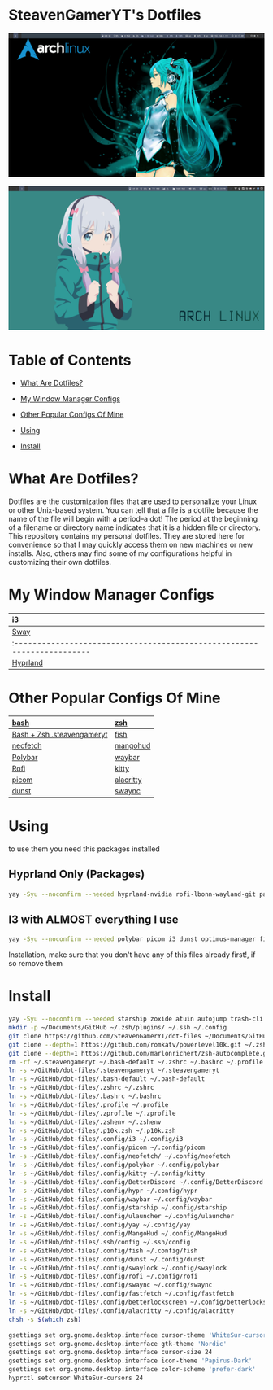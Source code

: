 # SteavenGamerYT's Dotfiles

![](https://github.com/SteavenGamerYT/dot-files/blob/main/Screenshots/hyprland.png?raw=true)

![](https://github.com/SteavenGamerYT/dot-files/blob/main/Screenshots/i3.png?raw=true)

# Table of Contents

* [What Are Dotfiles?](https://github.com/SteavenGamerYT/dot-files#what-are-dotfiles)

* [My Window Manager Configs](https://github.com/SteavenGamerYT/dot-files#my-window-manager-configs)

* [Other Popular Configs Of Mine](https://github.com/SteavenGamerYT/dot-files#other-popular-configs-of-mine)

* [Using](https://github.com/SteavenGamerYT/dot-files#Using)

* [Install](https://github.com/SteavenGamerYT/dot-files#Install)

# What Are Dotfiles?
Dotfiles are the customization files that are used to personalize your Linux or other Unix-based system.  You can tell that a file is a dotfile because the name of the file will begin with a period–a dot!  The period at the beginning of a filename or directory name indicates that it is a hidden file or directory.  This repository contains my personal dotfiles.  They are stored here for convenience so that I may quickly access them on new machines or new installs.  Also, others may find some of my configurations helpful in customizing their own dotfiles.

# My Window Manager Configs
| [i3](https://github.com/SteavenGamerYT/dot-files/blob/main/.config/i3/config) |
| :---------------------------------------------------------------------- |
| [Sway](https://github.com/SteavenGamerYT/dot-files/blob/main/.config/sway/config) |
| :---------------------------------------------------------------------- |
| [Hyprland](https://github.com/SteavenGamerYT/dot-files/blob/main/.config/hypr/hyprland.conf) |

# Other Popular Configs Of Mine
| [bash](https://github.com/SteavenGamerYT/dot-files/blob/main/.bashrc)   | [zsh](https://github.com/SteavenGamerYT/dot-files/blob/main/.zshr)    |
| :---------------------------------------------------------------------- | :-------------------------------------------------------------------- |
| [Bash + Zsh .steavengameryt](https://github.com/SteavenGamerYT/dot-files/blob/main/.steavengameryt) | [fish](https://github.com/SteavenGamerYT/dot-files/blob/main/.config/fish) |
| [neofetch](https://github.com/SteavenGamerYT/dot-files/blob/main/.config/neofetch)   | [mangohud](https://github.com/SteavenGamerYT/dot-files/blob/main/.config/MangoHud) |
| [Polybar](https://github.com/SteavenGamerYT/dot-files/blob/main/.config/polybar)   | [waybar](https://github.com/SteavenGamerYT/dot-files/blob/main/.config/waybar) |
| [Rofi](https://github.com/SteavenGamerYT/dot-files/blob/main/.config/rofi)     | [kitty](https://github.com/SteavenGamerYT/dot-files/blob/main/.config/kitty) |
| [picom](https://github.com/SteavenGamerYT/dot-files/blob/main/.config/picom)   | [alacritty](https://github.com/SteavenGamerYT/dot-files/blob/main/.config/alacritty) |
| [dunst](https://github.com/SteavenGamerYT/dot-files/blob/main/.config/dunst)   | [swaync](https://github.com/SteavenGamerYT/dot-files/blob/main/.config/swaync) |

# Using


to use them you need this packages installed 

## Hyprland Only (Packages)
```sh
yay -Syu --noconfirm --needed hyprland-nvidia rofi-lbonn-wayland-git pavucontrol nwg-look-bin dunst waybar-hyprland wlogout swaylock-effects pamixer noise-suppression-for-voice swaybg grimblast-git  playerctl wl-clipboard wf-recorder viewnior xdg-desktop-portal xdg-desktop-portal-hyprland-git
```

## I3 with ALMOST everything I use
```sh
yay -Syu --noconfirm --needed polybar picom i3 dunst optimus-manager firefox  discord  nemo nemo-fileroller network-manager-applet nemo konsole kwalletd scrot polkit polkit-gnome sddm-git playerctl brightnessctl rofi xdg-desktop-portal xdg-desktop-portal-gtk pipewire lib32-pipewire wireplumber pipewire-alsa pipewire-jack lib32-pipewire-jack kvantum-theme-nordic-git nordic-theme papirus-icon-theme kvantum qt5ct qt6ct lxappearance gnome-system-monitor gnome-disk-utility fwupd fwupd-efi flatseal starship zsh zsh-syntax-highlighting autojump zsh-autosuggestions neofetch xclip lolcat git github-desktop-bin visual-studio-code-bin xorg-xinit xorg-xinput xinput-gui pavucontrol opensshserver gvfs-smb find-the-command shell-color-scripts xclip numlockx
```


Installation, make sure that you don't have any of this files already first!, if so remove them

# Install
```sh
yay -Syu --noconfirm --needed starship zoxide atuin autojump trash-cli bat shell-color-scripts zsh zsh-syntax-highlighting autojump zsh-autosuggestions zsh-completions fastfetch neofetch lolcat xclip hyfetch eza
mkdir -p ~/Documents/GitHub ~/.zsh/plugins/ ~/.ssh ~/.config
git clone https://github.com/SteavenGamerYT/dot-files ~/Documents/GitHub/dot-files
git clone --depth=1 https://github.com/romkatv/powerlevel10k.git ~/.zsh/plugins/powerlevel10k
git clone --depth=1 https://github.com/marlonrichert/zsh-autocomplete.git ~/.zsh/plugins/zsh-autocomplete
rm -rf ~/.steavengameryt ~/.bash-default ~/.zshrc ~/.bashrc ~/.profile ~/.zshenv ~/.p10k.zsh ~/.config/i3 ~/.config/picom ~/.config/neofetch ~/.config/polybar ~/.config/kitty ~/.config/BetterDiscord ~/.config/hypr ~/.config/waybar ~/.config/starship.toml ~/.config/ulauncher ~/.config/yay ~/.config/MangoHud ~/.ssh/config ~/.config/fish ~/.config/dunst ~/.config/swaylock ~/.config/rofi ~/.config/starship /.config/swaync ~/.zprofile ~/.config/fastfetch ~/.config/betterlockscreen ~/.config/alacritty
ln -s ~/GitHub/dot-files/.steavengameryt ~/.steavengameryt
ln -s ~/GitHub/dot-files/.bash-default ~/.bash-default
ln -s ~/GitHub/dot-files/.zshrc ~/.zshrc
ln -s ~/GitHub/dot-files/.bashrc ~/.bashrc
ln -s ~/GitHub/dot-files/.profile ~/.profile
ln -s ~/GitHub/dot-files/.zprofile ~/.zprofile
ln -s ~/GitHub/dot-files/.zshenv ~/.zshenv
ln -s ~/GitHub/dot-files/.p10k.zsh ~/.p10k.zsh
ln -s ~/GitHub/dot-files/.config/i3 ~/.config/i3
ln -s ~/GitHub/dot-files/.config/picom ~/.config/picom
ln -s ~/GitHub/dot-files/.config/neofetch/ ~/.config/neofetch
ln -s ~/GitHub/dot-files/.config/polybar ~/.config/polybar
ln -s ~/GitHub/dot-files/.config/kitty ~/.config/kitty
ln -s ~/GitHub/dot-files/.config/BetterDiscord ~/.config/BetterDiscord
ln -s ~/GitHub/dot-files/.config/hypr ~/.config/hypr
ln -s ~/GitHub/dot-files/.config/waybar ~/.config/waybar
ln -s ~/GitHub/dot-files/.config/starship ~/.config/starship
ln -s ~/GitHub/dot-files/.config/ulauncher ~/.config/ulauncher
ln -s ~/GitHub/dot-files/.config/yay ~/.config/yay
ln -s ~/GitHub/dot-files/.config/MangoHud ~/.config/MangoHud
ln -s ~/GitHub/dot-files/.ssh/config ~/.ssh/config
ln -s ~/GitHub/dot-files/.config/fish ~/.config/fish
ln -s ~/GitHub/dot-files/.config/dunst ~/.config/dunst
ln -s ~/GitHub/dot-files/.config/swaylock ~/.config/swaylock
ln -s ~/GitHub/dot-files/.config/rofi ~/.config/rofi
ln -s ~/GitHub/dot-files/.config/swaync ~/.config/swaync
ln -s ~/GitHub/dot-files/.config/fastfetch ~/.config/fastfetch
ln -s ~/GitHub/dot-files/.config/betterlockscreen ~/.config/betterlockscreen
ln -s ~/GitHub/dot-files/.config/alacritty ~/.config/alacritty
chsh -s $(which zsh)
```

```sh
gsettings set org.gnome.desktop.interface cursor-theme 'WhiteSur-cursors'
gsettings set org.gnome.desktop.interface gtk-theme 'Nordic'
gsettings set org.gnome.desktop.interface cursor-size 24
gsettings set org.gnome.desktop.interface icon-theme 'Papirus-Dark'
gsettings set org.gnome.desktop.interface color-scheme 'prefer-dark'
hyprctl setcursor WhiteSur-cursors 24
```
